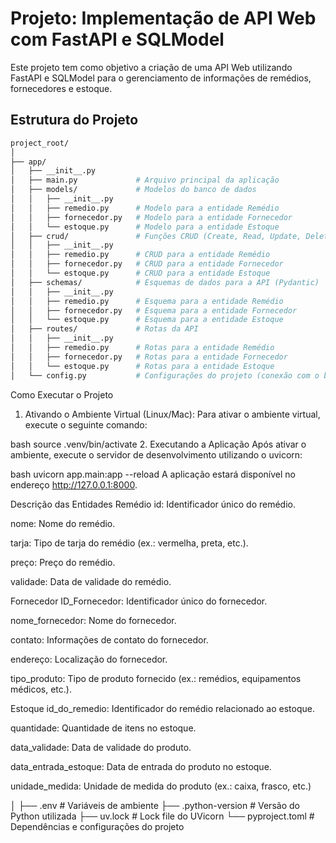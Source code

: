 # Projeto: Implementação de API Web com FastAPI e SQLModel

Este projeto tem como objetivo a criação de uma API Web utilizando FastAPI e SQLModel para o gerenciamento de informações de remédios, fornecedores e estoque.

## Estrutura do Projeto

```bash
project_root/
│
├── app/
│   ├── __init__.py
│   ├── main.py             # Arquivo principal da aplicação
│   ├── models/             # Modelos do banco de dados
│   │   ├── __init__.py
│   │   ├── remedio.py      # Modelo para a entidade Remédio
│   │   ├── fornecedor.py   # Modelo para a entidade Fornecedor
│   │   └── estoque.py      # Modelo para a entidade Estoque
│   ├── crud/               # Funções CRUD (Create, Read, Update, Delete)
│   │   ├── __init__.py
│   │   ├── remedio.py      # CRUD para a entidade Remédio
│   │   ├── fornecedor.py   # CRUD para a entidade Fornecedor
│   │   └── estoque.py      # CRUD para a entidade Estoque
│   ├── schemas/            # Esquemas de dados para a API (Pydantic)
│   │   ├── __init__.py
│   │   ├── remedio.py      # Esquema para a entidade Remédio
│   │   ├── fornecedor.py   # Esquema para a entidade Fornecedor
│   │   └── estoque.py      # Esquema para a entidade Estoque
│   ├── routes/             # Rotas da API
│   │   ├── __init__.py
│   │   ├── remedio.py      # Rotas para a entidade Remédio
│   │   ├── fornecedor.py   # Rotas para a entidade Fornecedor
│   │   └── estoque.py      # Rotas para a entidade Estoque
│   └── config.py           # Configurações do projeto (conexão com o banco, etc.)
```
Como Executar o Projeto
1. Ativando o Ambiente Virtual (Linux/Mac):
Para ativar o ambiente virtual, execute o seguinte comando:

bash
source .venv/bin/activate
2. Executando a Aplicação
Após ativar o ambiente, execute o servidor de desenvolvimento utilizando o uvicorn:

bash
uvicorn app.main:app --reload
A aplicação estará disponível no endereço http://127.0.0.1:8000.

Descrição das Entidades
Remédio
id: Identificador único do remédio.

nome: Nome do remédio.

tarja: Tipo de tarja do remédio (ex.: vermelha, preta, etc.).

preço: Preço do remédio.

validade: Data de validade do remédio.

Fornecedor
ID_Fornecedor: Identificador único do fornecedor.

nome_fornecedor: Nome do fornecedor.

contato: Informações de contato do fornecedor.

endereço: Localização do fornecedor.

tipo_produto: Tipo de produto fornecido (ex.: remédios, equipamentos médicos, etc.).

Estoque
id_do_remedio: Identificador do remédio relacionado ao estoque.

quantidade: Quantidade de itens no estoque.

data_validade: Data de validade do produto.

data_entrada_estoque: Data de entrada do produto no estoque.

unidade_medida: Unidade de medida do produto (ex.: caixa, frasco, etc.)


│
├── .env                    # Variáveis de ambiente
├── .python-version         # Versão do Python utilizada
├── uv.lock                 # Lock file do UVicorn
└── pyproject.toml          # Dependências e configurações do projeto
